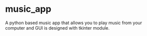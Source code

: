 # music_app
A python based music app that allows you to play music from your computer and GUI is designed with tkinter module.
